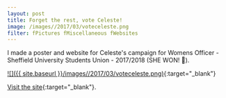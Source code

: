 ```yaml
---
layout: post
title: Forget the rest, vote Celeste!
image: /images//2017/03/voteceleste.png 
filter: fPictures fMiscellaneous fWebsites
---
```

I made a poster and website for Celeste's campaign for Womens Officer - Sheffield University Students Union - 2017/2018 (SHE WON! 🎉). 

[![]({{ site.baseurl }}/images//2017/03/voteceleste.png)](http://vote.celestejones.co.uk){:target="_blank"}

[Visit the site](http://vote.celestejones.co.uk){:target="_blank"}.
